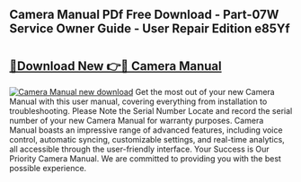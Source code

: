 ## Camera Manual PDf Free Download - Part-07W Service Owner Guide - User Repair Edition e85Yf

# <h2><a href="http://bc24582.oget.top/?id=Camera+Manual">🔗Download New 👉🔴 Camera Manual</a></h2>

[![Camera Manual new download](https://i.imgur.com/5g1atiW.png)](http://bc24582.oget.top/?id=Camera+Manual)
Get the most out of your new Camera Manual with this user manual, covering everything from installation to troubleshooting. Please Note the Serial Number Locate and record the serial number of your new Camera Manual for warranty purposes. Camera Manual boasts an impressive range of advanced features, including voice control, automatic syncing, customizable settings, and real-time analytics, all accessible through the user-friendly interface. Your Success is Our Priority Camera Manual. We are committed to providing you with the best possible experience.
